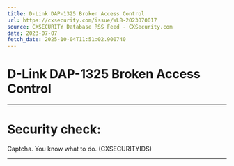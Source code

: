 ```yaml
---
title: D-Link DAP-1325 Broken Access Control
url: https://cxsecurity.com/issue/WLB-2023070017
source: CXSECURITY Database RSS Feed - CXSecurity.com
date: 2023-07-07
fetch_date: 2025-10-04T11:51:02.900740
---
```


# D-Link DAP-1325 Broken Access Control

---

# Security check:

Captcha. You know what to do. (CXSECURITYIDS)

---